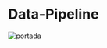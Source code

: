 # Data-Pipeline

![portada](https://github.com/Vicrgallardon/Data-Pipeline/main/images/portada.jpg)
